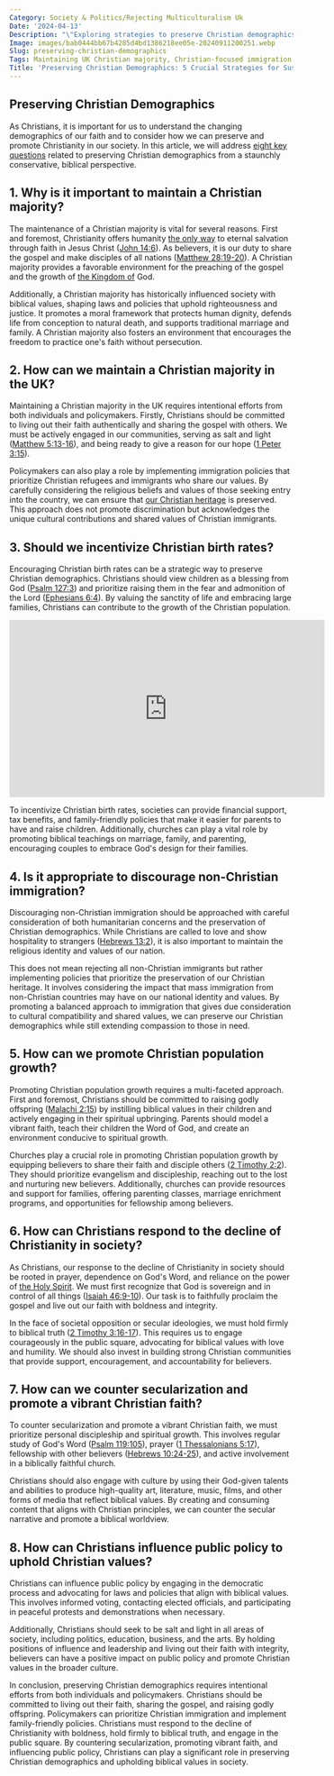 ```yaml
---
Category: Society & Politics/Rejecting Multiculturalism Uk
Date: '2024-04-13'
Description: "\"Exploring strategies to preserve Christian demographics in the UK through policies promoting Christian birth rates and controlling non-Christian immigration. Learn more!\" \n\nCharacter count: 135"
Image: images/bab0444bb67b4285d4bd1386218ee05e-20240911200251.webp
Slug: preserving-christian-demographics
Tags: Maintaining UK Christian majority, Christian-focused immigration policies, Incentivizing Christian birth rates, Discouraging non-Christian immigration, Promoting Christian population growth
Title: 'Preserving Christian Demographics: 5 Crucial Strategies for Sustaining Faithful Communities'
---
```


## Preserving Christian Demographics

As Christians, it is important for us to understand the changing demographics of our faith and to consider how we can preserve and promote Christianity in our society. In this article, we will address [eight key questions](/christian-islamic-relations) related to preserving Christian demographics from a staunchly conservative, biblical perspective.

## 1. Why is it important to maintain a Christian majority?

The maintenance of a Christian majority is vital for several reasons. First and foremost, Christianity offers humanity [the only way](/christian-islamic-relations) to eternal salvation through faith in Jesus Christ ([John 14:6](https://www.bibleref.com/John/14/John-14-6.html)). As believers, it is our duty to share the gospel and make disciples of all nations ([Matthew 28:19-20](https://www.bibleref.com/Matthew/28/Matthew-28-19.html)). A Christian majority provides a favorable environment for the preaching of the gospel and the growth of [the Kingdom of](/christian-music-industry) God.

Additionally, a Christian majority has historically influenced society with biblical values, shaping laws and policies that uphold righteousness and justice. It promotes a moral framework that protects human dignity, defends life from conception to natural death, and supports traditional marriage and family. A Christian majority also fosters an environment that encourages the freedom to practice one's faith without persecution.

## 2. How can we maintain a Christian majority in the UK?

Maintaining a Christian majority in the UK requires intentional efforts from both individuals and policymakers. Firstly, Christians should be committed to living out their faith authentically and sharing the gospel with others. We must be actively engaged in our communities, serving as salt and light ([Matthew 5:13-16](https://www.bibleref.com/Matthew/5/Matthew-5-13.html)), and being ready to give a reason for our hope ([1 Peter 3:15](https://www.bibleref.com/1-Peter/3/1-Peter-3-15.html)).

Policymakers can also play a role by implementing immigration policies that prioritize Christian refugees and immigrants who share our values. By carefully considering the religious beliefs and values of those seeking entry into the country, we can ensure that [our Christian heritage](/reviving-christian-customs) is preserved. This approach does not promote discrimination but acknowledges the unique cultural contributions and shared values of Christian immigrants.

## 3. Should we incentivize Christian birth rates?

Encouraging Christian birth rates can be a strategic way to preserve Christian demographics. Christians should view children as a blessing from God ([Psalm 127:3](https://www.bibleref.com/Psalm/127/Psalm-127-3.html)) and prioritize raising them in the fear and admonition of the Lord ([Ephesians 6:4](https://www.bibleref.com/Ephesians/6/Ephesians-6-4.html)). By valuing the sanctity of life and embracing large families, Christians can contribute to the growth of the Christian population.


<iframe width="560" height="315" src="https://www.youtube.com/embed/7cAuHOTW5G4" frameborder="0" allow="autoplay; encrypted-media" allowfullscreen></iframe>


To incentivize Christian birth rates, societies can provide financial support, tax benefits, and family-friendly policies that make it easier for parents to have and raise children. Additionally, churches can play a vital role by promoting biblical teachings on marriage, family, and parenting, encouraging couples to embrace God's design for their families.

## 4. Is it appropriate to discourage non-Christian immigration?

Discouraging non-Christian immigration should be approached with careful consideration of both humanitarian concerns and the preservation of Christian demographics. While Christians are called to love and show hospitality to strangers ([Hebrews 13:2](https://www.bibleref.com/Hebrews/13/Hebrews-13-2.html)), it is also important to maintain the religious identity and values of our nation.

This does not mean rejecting all non-Christian immigrants but rather implementing policies that prioritize the preservation of our Christian heritage. It involves considering the impact that mass immigration from non-Christian countries may have on our national identity and values. By promoting a balanced approach to immigration that gives due consideration to cultural compatibility and shared values, we can preserve our Christian demographics while still extending compassion to those in need.

## 5. How can we promote Christian population growth?

Promoting Christian population growth requires a multi-faceted approach. First and foremost, Christians should be committed to raising godly offspring ([Malachi 2:15](https://www.bibleref.com/Malachi/2/Malachi-2-15.html)) by instilling biblical values in their children and actively engaging in their spiritual upbringing. Parents should model a vibrant faith, teach their children the Word of God, and create an environment conducive to spiritual growth.

Churches play a crucial role in promoting Christian population growth by equipping believers to share their faith and disciple others ([2 Timothy 2:2](https://www.bibleref.com/2-Timothy/2/2-Timothy-2-2.html)). They should prioritize evangelism and discipleship, reaching out to the lost and nurturing new believers. Additionally, churches can provide resources and support for families, offering parenting classes, marriage enrichment programs, and opportunities for fellowship among believers.

## 6. How can Christians respond to the decline of Christianity in society?

As Christians, our response to the decline of Christianity in society should be rooted in prayer, dependence on God's Word, and reliance on the power of [the Holy Spirit](/debunking-5-common-myths-about-christianity). We must first recognize that God is sovereign and in control of all things ([Isaiah 46:9-10](https://www.bibleref.com/Isaiah/46/Isaiah-46-9.html)). Our task is to faithfully proclaim the gospel and live out our faith with boldness and integrity.

In the face of societal opposition or secular ideologies, we must hold firmly to biblical truth ([2 Timothy 3:16-17](https://www.bibleref.com/2-Timothy/3/2-Timothy-3-16.html)). This requires us to engage courageously in the public square, advocating for biblical values with love and humility. We should also invest in building strong Christian communities that provide support, encouragement, and accountability for believers.

## 7. How can we counter secularization and promote a vibrant Christian faith?

To counter secularization and promote a vibrant Christian faith, we must prioritize personal discipleship and spiritual growth. This involves regular study of God's Word ([Psalm 119:105](https://www.bibleref.com/Psalm/119/Psalm-119-105.html)), prayer ([1 Thessalonians 5:17](https://www.bibleref.com/1-Thessalonians/5/1-Thessalonians-5-17.html)), fellowship with other believers ([Hebrews 10:24-25](https://www.bibleref.com/Hebrews/10/Hebrews-10-24.html)), and active involvement in a biblically faithful church.

Christians should also engage with culture by using their God-given talents and abilities to produce high-quality art, literature, music, films, and other forms of media that reflect biblical values. By creating and consuming content that aligns with Christian principles, we can counter the secular narrative and promote a biblical worldview.

## 8. How can Christians influence public policy to uphold Christian values?

Christians can influence public policy by engaging in the democratic process and advocating for laws and policies that align with biblical values. This involves informed voting, contacting elected officials, and participating in peaceful protests and demonstrations when necessary.

Additionally, Christians should seek to be salt and light in all areas of society, including politics, education, business, and the arts. By holding positions of influence and leadership and living out their faith with integrity, believers can have a positive impact on public policy and promote Christian values in the broader culture.

In conclusion, preserving Christian demographics requires intentional efforts from both individuals and policymakers. Christians should be committed to living out their faith, sharing the gospel, and raising godly offspring. Policymakers can prioritize Christian immigration and implement family-friendly policies. Christians must respond to the decline of Christianity with boldness, hold firmly to biblical truth, and engage in the public square. By countering secularization, promoting vibrant faith, and influencing public policy, Christians can play a significant role in preserving Christian demographics and upholding biblical values in society.
